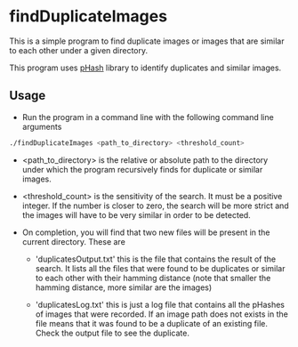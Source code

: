 
# findDuplicateImages

This is a simple program to find duplicate images or images that are similar to each other under a
given directory.<br>

This program uses [pHash](https://phash.org/) library to identify duplicates and similar images.

## Usage

- Run the program in a command line with the following command line arguments

```bash
./findDuplicateImages <path_to_directory> <threshold_count>
```

- \<path_to_directory> is the relative or absolute path to the directory under which the program
recursively finds for duplicate or similar images.
- \<threshold_count> is the sensitivity of the search. It must be a positive integer. If the number
is closer to zero, the search will be more strict and the images will have to be very similar in order
to be detected.
- On completion, you will find that two new files will be present in the current directory. These are

    - 'duplicatesOutput.txt' this is the file that contains the result of the search. It lists all
    the files that were found to be duplicates or similar to each other with their hamming distance
    (note that smaller the hamming distance, more similar are the images)

    - 'duplicatesLog.txt' this is just a log file that contains all the pHashes of images that were
    recorded. If an image path does not exists in the file means that it was found to be a duplicate
    of an existing file. Check the output file to see the duplicate.
